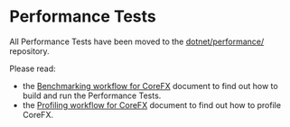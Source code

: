 Performance Tests
======================

All Performance Tests have been moved to the [dotnet/performance/](https://github.com/dotnet/performance/) repository.

Please read:

* the [Benchmarking workflow for CoreFX](https://github.com/dotnet/performance/blob/master/docs/benchmarking-workflow-corefx.md) document to find out how to build and run the Performance Tests.
* the [Profiling workflow for CoreFX](https://github.com/dotnet/performance/blob/master/docs/profiling-workflow-corefx.md) document to find out how to profile CoreFX.

